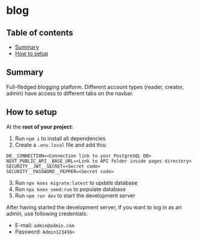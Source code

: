 # blog

## Table of contents

- [Summary](#summary)
- [How to setup](#how-to-setup)


## Summary
Full-fledged blogging platform.
Different account types (reader, creator, admin) have access to different tabs on the navbar.

## How to setup
At the **root of your project**:
1. Run `npm i` to install all dependencies
2. Create a `.env.local` file and add this:
```
DB__CONNECTION=<Connection link to your PostgreSQL DB>
NEXT_PUBLIC_API__BASE_URL=<Link to API folder inside pages directory>
SECURITY__JWT__SECRET=<Secret code>
SECURITY__PASSWORD__PEPPER=<Secret code>
```
3. Run `npx knex migrate:latest` to update database
4. Run `npx knex seed:run` to populate database
5. Run `npm run dev` to start the development server

After having started the development server, if you want to log in as an admin, use following credentials:
- E-mail: `admin@admin.com`
- Password: `Admin123456>`